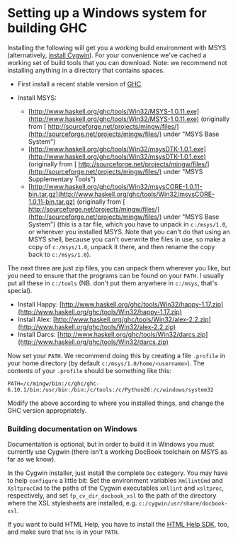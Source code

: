 # Setting up a Windows system for building GHC



Installing the following will get you a working build environment with MSYS (alternatively, [install Cygwin](building/windows/cygwin)).  For your convenience we've cached a working set of build tools that you can download.  Note: we recommend not installing anything in a directory that contains spaces.


- First install a recent stable version of [GHC](http://www.haskell.org/ghc/download.html).

- Install MSYS: 

  - [http://www.haskell.org/ghc/tools/Win32/MSYS-1.0.11.exe](http://www.haskell.org/ghc/tools/Win32/MSYS-1.0.11.exe) (originally from [
    http://sourceforge.net/projects/mingw/files/](http://sourceforge.net/projects/mingw/files/) under "MSYS Base System")
  - [http://www.haskell.org/ghc/tools/Win32/msysDTK-1.0.1.exe](http://www.haskell.org/ghc/tools/Win32/msysDTK-1.0.1.exe) (originally from [
    http://sourceforge.net/projects/mingw/files/](http://sourceforge.net/projects/mingw/files/) under "MSYS Supplementary Tools")
  - [http://www.haskell.org/ghc/tools/Win32/msysCORE-1.0.11-bin.tar.gz](http://www.haskell.org/ghc/tools/Win32/msysCORE-1.0.11-bin.tar.gz) (originally from [
    http://sourceforge.net/projects/mingw/files/](http://sourceforge.net/projects/mingw/files/) under "MSYS Base System") (this is a tar file, which you have to unpack in `c:/msys/1.0`, or wherever you installed MSYS.  Note that you can't do that using an MSYS shell, because you can't overwrite the files in use, so make a copy of `c:/msys/1.0`, unpack it there, and then rename the copy back to `c:/msys/1.0`).


The next three are just zip files, you can unpack them wherever you like, but you need to ensure that the programs can be found on your `PATH`.  I usually put all these in `c:/tools` (NB. don't put them anywhere in `c:/msys`, that's special).


- Install Happy: [http://www.haskell.org/ghc/tools/Win32/happy-1.17.zip](http://www.haskell.org/ghc/tools/Win32/happy-1.17.zip)
- Install Alex: [http://www.haskell.org/ghc/tools/Win32/alex-2.2.zip](http://www.haskell.org/ghc/tools/Win32/alex-2.2.zip)
- Install Darcs: [http://www.haskell.org/ghc/tools/Win32/darcs.zip](http://www.haskell.org/ghc/tools/Win32/darcs.zip)


Now set your `PATH`.  We recommend doing this by creating a file `.profile` in your home directory (by default `c:/msys/1.0/home/<username>`).  The contents of your `.profile` should be something like this:


```wiki
PATH=/c/mingw/bin:/c/ghc/ghc-6.10.1/bin:/usr/bin:/bin:/c/tools:/c/Python26:/c/windows/system32
```


Modify the above according to where you installed things, and change the GHC version appropriately.


### Building documentation on Windows



Documentation is optional, but in order to build it in Windows you must currently use Cygwin (there isn't a working DocBook toolchain on MSYS as far as we know).



In the Cygwin installer, just install the complete `Doc` category. You
may have to help `configure` a little bit: Set the
environment variables `XmllintCmd` and
`XsltprocCmd` to the paths of the Cygwin executables
`xmllint` and `xsltproc`,
respectively, and set `fp_cv_dir_docbook_xsl` to the path
of the directory where the XSL stylesheets are installed,
e.g. `c:/cygwin/usr/share/docbook-xsl`.    



If you want to build HTML Help, you have to install the
[
HTML Help SDK](http://msdn.microsoft.com/library/default.asp?url=/library/en-us/htmlhelp/html/hworiHTMLHelpStartPage.asp),
too, and make sure that `hhc` is in your `PATH`.


